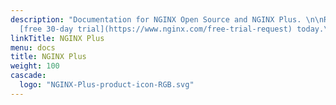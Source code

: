 ```yaml
---
description: "Documentation for NGINX Open Source and NGINX Plus. \n\nRequest your
  [free 30‑day trial](https://www.nginx.com/free-trial-request) today.\n"
linkTitle: NGINX Plus
menu: docs
title: NGINX Plus
weight: 100
cascade:
  logo: "NGINX-Plus-product-icon-RGB.svg"
---
```

